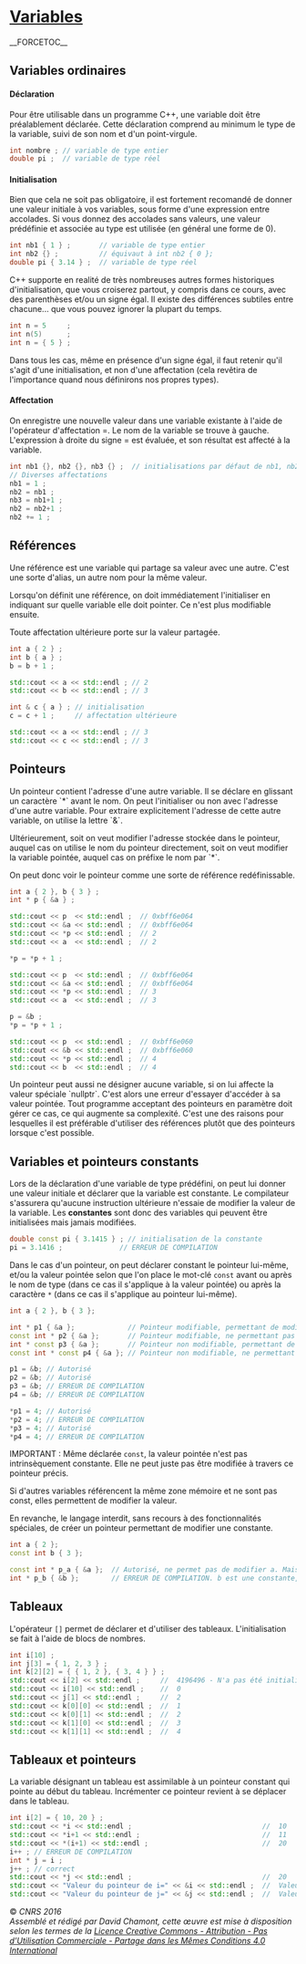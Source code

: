 # [Variables](TheorieClassique.md)

\_\_FORCETOC\_\_

## Variables ordinaires

#### Déclaration

Pour être utilisable dans un programme C++, une variable doit être préalablement déclarée. Cette déclaration comprend au minimum le type de la variable, suivi de son nom et d'un point-virgule.

``` cpp
int nombre ; // variable de type entier
double pi ;  // variable de type réel
```

#### Initialisation

Bien que cela ne soit pas obligatoire, il est fortement recomandé de donner une valeur initiale à vos variables, sous forme d'une expression entre accolades. Si vous donnez des accolades sans valeurs, une valeur prédéfinie et associée au type est utilisée (en général une forme de 0).

``` cpp
int nb1 { 1 } ;       // variable de type entier
int nb2 {} ;          // équivaut à int nb2 { 0 };
double pi { 3.14 } ;  // variable de type réel
```

C++ supporte en realité de très nombreuses autres formes historiques d'initialisation, que vous croiserez partout, y compris dans ce cours, avec des parenthèses et/ou un signe égal. Il existe des différences subtiles entre chacune... que vous pouvez ignorer la plupart du temps.

``` cpp
int n = 5     ;
int n(5)      ;
int n = { 5 } ;
```

Dans tous les cas, même en présence d'un signe égal, il faut retenir qu'il s'agit d'une initialisation, et non d'une affectation (cela revêtira de l'importance quand nous définirons nos propres types).

#### Affectation

On enregistre une nouvelle valeur dans une variable existante à l'aide de l'opérateur d'affectation =. Le nom de la variable se trouve à gauche. L'expression à droite du signe = est évaluée, et son résultat est affecté à la variable.

``` cpp
int nb1 {}, nb2 {}, nb3 {} ;  // initialisations par défaut de nb1, nb2 et nb3
// Diverses affectations
nb1 = 1 ;
nb2 = nb1 ;
nb3 = nb1+1 ;
nb2 = nb2+1 ;
nb2 += 1 ;
```

## Références

Une référence est une variable qui partage sa valeur avec une autre. C'est une sorte d'alias, un autre nom pour la même valeur.

Lorsqu'on définit une référence, on doit immédiatement l'initialiser en indiquant sur quelle variable elle doit pointer. Ce n'est plus modifiable ensuite.

Toute affectation ultérieure porte sur la valeur partagée.

``` cpp
int a { 2 } ;
int b { a } ;
b = b + 1 ;

std::cout << a << std::endl ; // 2
std::cout << b << std::endl ; // 3

int & c { a } ; // initialisation
c = c + 1 ;     // affectation ultérieure

std::cout << a << std::endl ; // 3
std::cout << c << std::endl ; // 3
```

## Pointeurs

Un pointeur contient l'adresse d'une autre variable. Il se déclare en glissant un caractère \`\*\` avant le nom. On peut l'initialiser ou non avec l'adresse d'une autre variable. Pour extraire explicitement l'adresse de cette autre variable, on utilise la lettre \`&\`.

Ultérieurement, soit on veut modifier l'adresse stockée dans le pointeur, auquel cas on utilise le nom du pointeur directement, soit on veut modifier la variable pointée, auquel cas on préfixe le nom par \`\*\`.

On peut donc voir le pointeur comme une sorte de référence redéfinissable.

``` cpp
int a { 2 }, b { 3 } ;
int * p { &a } ;

std::cout << p  << std::endl ;  // 0xbff6e064
std::cout << &a << std::endl ;  // 0xbff6e064
std::cout << *p << std::endl ;  // 2
std::cout << a  << std::endl ;  // 2

*p = *p + 1 ;

std::cout << p  << std::endl ;  // 0xbff6e064
std::cout << &a << std::endl ;  // 0xbff6e064
std::cout << *p << std::endl ;  // 3
std::cout << a  << std::endl ;  // 3

p = &b ;
*p = *p + 1 ;

std::cout << p  << std::endl ;  // 0xbff6e060
std::cout << &b << std::endl ;  // 0xbff6e060
std::cout << *p << std::endl ;  // 4
std::cout << b  << std::endl ;  // 4
```

Un pointeur peut aussi ne désigner aucune variable, si on lui affecte la valeur spéciale \`nullptr\`. C'est alors une erreur d'essayer d'accéder à sa valeur pointée. Tout programme acceptant des pointeurs en paramètre doit gérer ce cas, ce qui augmente sa complexité. C'est une des raisons pour lesquelles il est préférable d'utiliser des références plutôt que des pointeurs lorsque c'est possible.

## Variables et pointeurs constants

Lors de la déclaration d'une variable de type prédéfini, on peut lui donner une valeur initiale et déclarer que la variable est constante. Le compilateur s'assurera qu'aucune instruction ultérieure n'essaie de modifier la valeur de la variable. Les **constantes** sont donc des variables qui peuvent être initialisées mais jamais modifiées.

``` cpp
double const pi { 3.1415 } ; // initialisation de la constante 
pi = 3.1416 ;              // ERREUR DE COMPILATION
```

Dans le cas d'un pointeur, on peut déclarer constant le pointeur lui-même, et/ou la valeur pointée selon que l'on place le mot-clé `const` avant ou après le nom de type (dans ce cas il s'applique à la valeur pointée) ou après la caractère `*` (dans ce cas il s'applique au pointeur lui-même).

``` cpp
int a { 2 }, b { 3 };

int * p1 { &a };             // Pointeur modifiable, permettant de modifier la valeur pointée
const int * p2 { &a };       // Pointeur modifiable, ne permettant pas de modifier la valeur pointée
int * const p3 { &a };       // Pointeur non modifiable, permettant de modifier la valeur pointée
const int * const p4 { &a }; // Pointeur non modifiable, ne permettant pas de modifier la valeur pointée

p1 = &b; // Autorisé
p2 = &b; // Autorisé
p3 = &b; // ERREUR DE COMPILATION
p4 = &b; // ERREUR DE COMPILATION

*p1 = 4; // Autorisé
*p2 = 4; // ERREUR DE COMPILATION
*p3 = 4; // Autorisé
*p4 = 4; // ERREUR DE COMPILATION
```

IMPORTANT : Même déclarée `const`, la valeur pointée n'est pas intrinsèquement constante. Elle ne peut juste pas être modifiée à travers ce pointeur précis.

Si d'autres variables référencent la même zone mémoire et ne sont pas const, elles permettent de modifier la valeur.

En revanche, le langage interdit, sans recours à des fonctionnalités spéciales, de créer un pointeur permettant de modifier une constante.

``` cpp
int a { 2 };
const int b { 3 };

const int * p_a { &a };  // Autorisé, ne permet pas de modifier a. Mais a reste modifiable par d'autres moyens.
int * p_b { &b };        // ERREUR DE COMPILATION. b est une constante, on ne peut pas déclarer un pointeur permettant de la modifier.
```

## Tableaux

L'opérateur `[]` permet de déclarer et d'utiliser des tableaux. L'initialisation se fait à l'aide de blocs de nombres.

``` cpp
int i[10] ;
int j[3] = { 1, 2, 3 } ;
int k[2][2] = { { 1, 2 }, { 3, 4 } } ;
std::cout << i[2] << std::endl ;     //  4196496 - N'a pas été initialisé !
std::cout << i[10] << std::endl ;    //  0
std::cout << j[1] << std::endl ;     //  2
std::cout << k[0][0] << std::endl ;  //  1
std::cout << k[0][1] << std::endl ;  //  2
std::cout << k[1][0] << std::endl ;  //  3
std::cout << k[1][1] << std::endl ;  //  4
```

## Tableaux et pointeurs

La variable désignant un tableau est assimilable à un pointeur constant qui pointe au début du tableau. Incrémenter ce pointeur revient à se déplacer dans le tableau.

``` cpp
int i[2] = { 10, 20 } ;
std::cout << *i << std::endl ;                                //  10
std::cout << *i+1 << std::endl ;                              //  11
std::cout << *(i+1) << std::endl ;                            //  20
i++ ; // ERREUR DE COMPILATION
int * j = i ;
j++ ; // correct
std::cout << *j << std::endl ;                                //  20
std::cout << "Valeur du pointeur de i=" << &i << std::endl ;  //  Valeur du pointeur de i=0x7fffbc0e5e60
std::cout << "Valeur du pointeur de j=" << &j << std::endl ;  //  Valeur du pointeur de j=0x7fffbc0e5e68
```

  
  
© *CNRS 2016*  
*Assemblé et rédigé par David Chamont, cette œuvre est mise à disposition selon les termes de la [Licence Creative Commons - Attribution - Pas d’Utilisation Commerciale - Partage dans les Mêmes Conditions 4.0 International](http://creativecommons.org/licenses/by-nc-sa/4.0/)*
